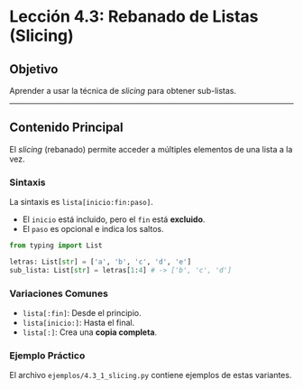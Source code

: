 # Lección 4.3: Rebanado de Listas (Slicing)

## Objetivo

Aprender a usar la técnica de *slicing* para obtener sub-listas.

---

## Contenido Principal

El *slicing* (rebanado) permite acceder a múltiples elementos de una lista a la vez.

### Sintaxis

La sintaxis es `lista[inicio:fin:paso]`.

* El `inicio` está incluido, pero el `fin` está **excluido**.
* El `paso` es opcional e indica los saltos.

```python
from typing import List

letras: List[str] = ['a', 'b', 'c', 'd', 'e']
sub_lista: List[str] = letras[1:4] # -> ['b', 'c', 'd']
```

### Variaciones Comunes

* `lista[:fin]`: Desde el principio.
* `lista[inicio:]`: Hasta el final.
* `lista[:]`: Crea una **copia completa**.

### Ejemplo Práctico

El archivo `ejemplos/4.3_1_slicing.py` contiene ejemplos de estas variantes.
